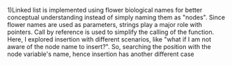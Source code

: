 1)Linked list is implemented using flower biological names for better conceptual understanding instead of simply naming them as "nodes". Since flower names are used as parameters, strings play a major role with pointers. Call by reference is used to simplify the calling of the function. Here, I explored insertion with different scenarios, like "what if I am not aware of the node name to insert?". So, searching the position with the node variable's name, hence insertion has another different case
